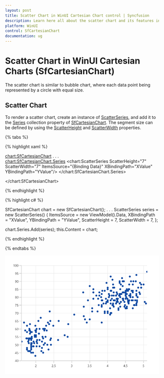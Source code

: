 ```yaml
---
layout: post
title: Scatter Chart in WinUI Cartesian Chart control | Syncfusion
description: Learn here all about the scatter chart and its features in Syncfusion WinUI Cartesian Chart (SfCartesianChart) control.
platform: WinUI
control: SfCartesianChart
documentation: ug
---
```


# Scatter Chart in WinUI Cartesian Charts (SfCartesianChart)

The scatter chart is similar to bubble chart, where each data point being represented by a circle with equal size.

## Scatter Chart

To render a scatter chart, create an instance of [ScatterSeries](), and add it to the [Series]() collection property of [SfCartesianChart](). The segment size can be defined by using the [ScatterHeight]() and [ScatterWidth]() properties.

{% tabs %}

{% highlight xaml %}

<chart:SfCartesianChart>
. . .            
    <chart:SfCartesianChart.Series>
        <chart:ScatterSeries ScatterHeight="7" ScatterWidth="7" ItemsSource="{Binding Data}" XBindingPath="XValue" YBindingPath="YValue"/>
    </chart:SfCartesianChart.Series>

</chart:SfCartesianChart>

{% endhighlight %}

{% highlight c# %}

SfCartesianChart chart = new SfCartesianChart();
. . .
ScatterSeries series = new ScatterSeries()
{
    ItemsSource = new ViewModel().Data,
    XBindingPath = "XValue",
    YBindingPath = "YValue",
    ScatterHeight = 7,
    ScatterWidth = 7,
};

chart.Series.Add(series);
this.Content = chart;

{% endhighlight %}

{% endtabs %}

![Scatter chart type in WinUI Cartesian Chart](Chart-Types_images/WinUI_scatter_chart.png)


